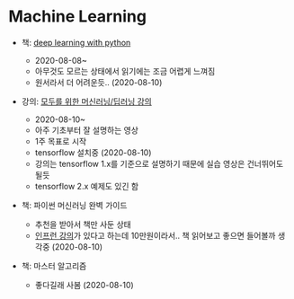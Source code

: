 # Machine Learning

- 책: [deep learning with python](../books/deep-learning-with-python.md)
  - 2020-08-08~
  - 아무것도 모르는 상태에서 읽기에는 조금 어렵게 느껴짐
  - 원서라서 더 어려운듯.. (2020-08-10)

- 강의: [모두를 위한 머신러닝/딥러닝 강의](https://hunkim.github.io/ml/)
  - 2020-08-10~
  - 아주 기초부터 잘 설명하는 영상
  - 1주 목표로 시작
  - tensorflow 설치중 (2020-08-10)
  - 강의는 tensorflow 1.x를 기준으로 설명하기 때문에 실습 영상은 건너뛰어도 될듯
  - tensorflow 2.x 예제도 있긴 함

- 책: 파이썬 머신러닝 완벽 가이드
  - 추천을 받아서 책만 사둔 상태
  - [인프런 강의](https://www.inflearn.com/course/%ED%8C%8C%EC%9D%B4%EC%8D%AC-%EB%A8%B8%EC%8B%A0%EB%9F%AC%EB%8B%9D-%EC%99%84%EB%B2%BD%EA%B0%80%EC%9D%B4%EB%93%9C#)가 있다고 하는데 10만원이라서.. 책 읽어보고 좋으면 들어볼까 생각중 (2020-08-10)

- 책: 마스터 알고리즘
  - 좋다길래 사봄 (2020-08-10)



